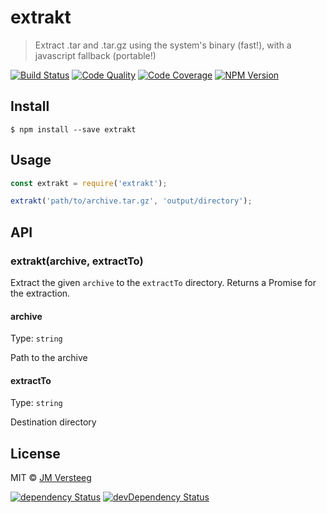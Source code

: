 # extrakt

> Extract .tar and .tar.gz using the system's binary (fast!), with a javascript fallback (portable!)

[![Build Status][travis-image]][travis-url]
[![Code Quality][codeclimate-image]][codeclimate-url]
[![Code Coverage][coveralls-image]][coveralls-url]
[![NPM Version][npm-image]][npm-url]


## Install

```
$ npm install --save extrakt
```


## Usage

```js
const extrakt = require('extrakt');

extrakt('path/to/archive.tar.gz', 'output/directory');
```


## API

### extrakt(archive, extractTo)

Extract the given `archive` to the `extractTo` directory. Returns a Promise for the extraction.

#### archive

Type: `string`

Path to the archive

#### extractTo

Type: `string`

Destination directory

## License

MIT © [JM Versteeg](http://github.com/jmversteeg)

[![dependency Status][david-image]][david-url]
[![devDependency Status][david-dev-image]][david-dev-url]

[travis-image]: https://img.shields.io/travis/jmversteeg/extrakt.svg?style=flat-square
[travis-url]: https://travis-ci.org/jmversteeg/extrakt

[codeclimate-image]: https://img.shields.io/codeclimate/github/jmversteeg/extrakt.svg?style=flat-square
[codeclimate-url]: https://codeclimate.com/github/jmversteeg/extrakt

[david-image]: https://img.shields.io/david/jmversteeg/extrakt.svg?style=flat-square
[david-url]: https://david-dm.org/jmversteeg/extrakt

[david-dev-image]: https://img.shields.io/david/dev/jmversteeg/extrakt.svg?style=flat-square
[david-dev-url]: https://david-dm.org/jmversteeg/extrakt#info=devDependencies

[coveralls-image]: https://img.shields.io/coveralls/jmversteeg/extrakt.svg?style=flat-square
[coveralls-url]: https://coveralls.io/r/jmversteeg/extrakt

[npm-image]: https://img.shields.io/npm/v/extrakt.svg?style=flat-square
[npm-url]: https://www.npmjs.com/package/extrakt